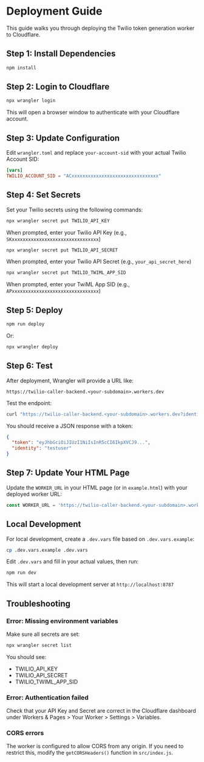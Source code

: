 # Deployment Guide

This guide walks you through deploying the Twilio token generation worker to Cloudflare.

## Step 1: Install Dependencies

```bash
npm install
```

## Step 2: Login to Cloudflare

```bash
npx wrangler login
```

This will open a browser window to authenticate with your Cloudflare account.

## Step 3: Update Configuration

Edit `wrangler.toml` and replace `your-account-sid` with your actual Twilio Account SID:

```toml
[vars]
TWILIO_ACCOUNT_SID = "ACxxxxxxxxxxxxxxxxxxxxxxxxxxxxxxxx"
```

## Step 4: Set Secrets

Set your Twilio secrets using the following commands:

```bash
npx wrangler secret put TWILIO_API_KEY
```
When prompted, enter your Twilio API Key (e.g., `SKxxxxxxxxxxxxxxxxxxxxxxxxxxxxxxxx`)

```bash
npx wrangler secret put TWILIO_API_SECRET
```
When prompted, enter your Twilio API Secret (e.g., `your_api_secret_here`)

```bash
npx wrangler secret put TWILIO_TWIML_APP_SID
```
When prompted, enter your TwiML App SID (e.g., `APxxxxxxxxxxxxxxxxxxxxxxxxxxxxxxxx`)

## Step 5: Deploy

```bash
npm run deploy
```

Or:

```bash
npx wrangler deploy
```

## Step 6: Test

After deployment, Wrangler will provide a URL like:
```
https://twilio-caller-backend.<your-subdomain>.workers.dev
```

Test the endpoint:

```bash
curl "https://twilio-caller-backend.<your-subdomain>.workers.dev?identity=testuser"
```

You should receive a JSON response with a token:

```json
{
  "token": "eyJhbGciOiJIUzI1NiIsInR5cCI6IkpXVCJ9...",
  "identity": "testuser"
}
```

## Step 7: Update Your HTML Page

Update the `WORKER_URL` in your HTML page (or in `example.html`) with your deployed worker URL:

```javascript
const WORKER_URL = 'https://twilio-caller-backend.<your-subdomain>.workers.dev';
```

## Local Development

For local development, create a `.dev.vars` file based on `.dev.vars.example`:

```bash
cp .dev.vars.example .dev.vars
```

Edit `.dev.vars` and fill in your actual values, then run:

```bash
npm run dev
```

This will start a local development server at `http://localhost:8787`

## Troubleshooting

### Error: Missing environment variables

Make sure all secrets are set:
```bash
npx wrangler secret list
```

You should see:
- TWILIO_API_KEY
- TWILIO_API_SECRET
- TWILIO_TWIML_APP_SID

### Error: Authentication failed

Check that your API Key and Secret are correct in the Cloudflare dashboard under Workers & Pages > Your Worker > Settings > Variables.

### CORS errors

The worker is configured to allow CORS from any origin. If you need to restrict this, modify the `getCORSHeaders()` function in `src/index.js`.
